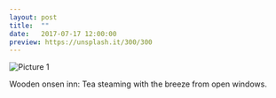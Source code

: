 ```yaml
---
layout: post
title:  ""
date:   2017-07-17 12:00:00
preview: https://unsplash.it/300/300
---
```


![Picture 1](https://unsplash.it/800/600)

Wooden onsen inn: 
Tea steaming with the breeze 
from open windows.

